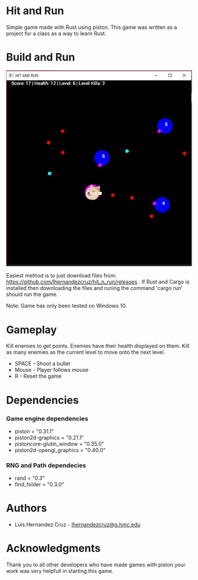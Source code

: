 # Hit and Run
Simple game made with Rust using piston. This game was written as a project for a class as a way to learn Rust.


# Build and Run
![Image of game](images/screenshot1.JPG?raw=true "Image of Hit and Run")

Easiest method is to just download files from: https://github.com/lhernandezcruz/hit_n_run/releases .
If Rust and Cargo is installed then downloading the files and runing the command 'cargo run' should run the game. 

Note: Game has only been tested on Windows 10.

# Gameplay
Kill enemies to get points. Enemies have their health displayed on them. Kill as many enemies as the current level to move onto the next level.
* SPACE - Shoot a bullet
* Mouse - Player follows mouse
* R     - Reset the game

# Dependencies
### Game engine dependencies
* piston = "0.31.1" 
* piston2d-graphics = "0.21.1"
* pistoncore-glutin_window = "0.35.0"
* piston2d-opengl_graphics = "0.40.0"

### RNG and Path dependecies
* rand = "0.3"
* find_folder = "0.3.0"

# Authors
* Luis Hernandez Cruz - lhernandezcruz@g.hmc.edu

# Acknowledgments
Thank you to all other developers who have made games with piston your work was very helpfull in starting this game.